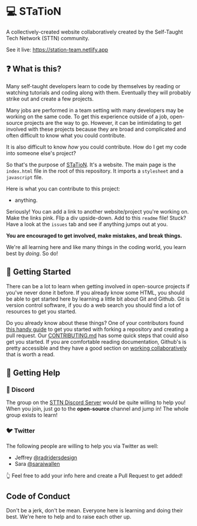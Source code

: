 # :computer: STaTioN

A collectively-created website collaboratively created by the Self-Taught Tech Network (STTN) community.

See it live: https://station-team.netlify.app


## :question: What is this?

Many self-taught developers learn to code by themselves by reading or watching tutorials and coding along with them. Eventually they will probably strike out and create a few projects.

Many jobs are performed in a team setting with many developers may be working on the same code. To get this experience outside of a job, open-source projects are the way to go. However, it can be intimidating to get involved with these projects because they are broad and complicated and often difficult to know what you could contribute.

It is also difficult to know *how* you could contribute. How do I get my code into someone else's project?

So that's the purpose of [STaTioN](https://station-team.netlify.app). It's a website. The main page is the `index.html` file in the root of this repository. It imports a `stylesheet` and a `javascript` file.

Here is what you can contribute to this project:

- anything.

Seriously! You can add a link to another website/project you're working on. Make the links pink. Flip a div upside-down. Add to this `readme` file! Stuck? Have a look at the `issues` tab and see if anything jumps out at you.

**You are encouraged to get involved, make mistakes, and break things.**

We're all learning here and like many things in the coding world, you learn best by *doing*. So do!



## :hammer: Getting Started

There can be a lot to learn when getting involved in open-source projects if you've never done it before. If you already know some HTML, you should be able to get started here by learning a little bit about Git and Github. Git is version control software, if you do a web search you should find a lot of resources to get you started.

Do you already know about these things? One of your contributors found [this handy guide](https://www.freecodecamp.org/news/a-practical-guide-to-start-opensource-contributions/) to get you started with forking a repository and creating a pull request. Our [CONTRIBUTING.md](https://github.com/jeffreycharters/station/blob/main/CONTRIBUTING.md) has some quick steps that could also get you started. If you are comfortable reading documentation, Github's is pretty accessible and they have a good section on [working collaboratively](https://docs.github.com/en/pull-requests/collaborating-with-pull-requests/getting-started/about-collaborative-development-models) that is worth a read.



## :information_desk_person: Getting Help

### :space_invader: Discord

The group on the [STTN Discord Server](https://discord.gg/NhAfhBnh8g) would be quite willing to help you! When you join, just go to the **open-source** channel and jump in! The whole group exists to learn!


### :bird: Twitter

The following people are willing to help you via Twitter as well:

- Jeffrey [@radridersdesign](https://twitter.com/radridersdesign)
- Sara [@sarajwallen](https://twitter.com/sarajwallen)


👆 Feel free to add your info here and create a Pull Request to get added!



## Code of Conduct

Don't be a jerk, don't be mean. Everyone here is learning and doing their best. We're here to help and to raise each other up.
